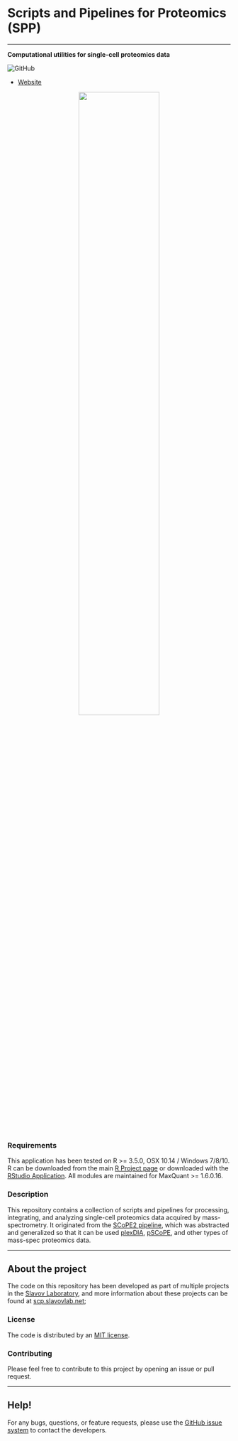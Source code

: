 # Scripts and Pipelines for Proteomics (SPP)
-----

**Computational utilities for single-cell proteomics data**


<!--![GitHub release](https://img.shields.io/github/release/SlavovLab/DO-MS.svg)-->
![GitHub](https://img.shields.io/github/license/SlavovLab/DO-MS.svg)

* [Website](https://scp.slavovlab.net/computational-analysis)



<center><img src="https://scp.slavovlab.net/assets/images/Single-cell-biology.png" width="60%"></center>





### Requirements

This application has been tested on R >= 3.5.0, OSX 10.14 / Windows 7/8/10. R can be downloaded from the main [R Project page](https://www.r-project.org/) or downloaded with the [RStudio Application](https://www.rstudio.com/products/rstudio/download/). All modules are maintained for MaxQuant >= 1.6.0.16.



### Description

This repository contains a collection of scripts and pipelines for processing, integrating, and analyzing single-cell proteomics data acquired by mass-spectrometry. It originated from the [SCoPE2 pipeline](https://doi.org/10.5281/zenodo.4339954), which was abstracted and generalized so that it can be used [plexDIA](https://scp.slavovlab.net/plexDIA), [pSCoPE](https://scp.slavovlab.net/pSCoPE), and other types of mass-spec proteomics data.


------------

## About the project
The code on this repository has been developed as part of multiple projects in the [Slavov Laboratory](https://slavovlab.net), and more information about these projects can be found at [scp.slavovlab.net](https://scp.slavovlab.net/);


### License

The code is distributed by an [MIT license](https://github.com/SlavovLab/DO-MS/blob/master/LICENSE).

### Contributing

Please feel free to contribute to this project by opening an issue or pull request.

<!--
### Data
All data used for the manuscript is available on [UCSD's MassIVE Repository](https://massive.ucsd.edu/ProteoSAFe/dataset.jsp?task=ed5a1ab37dc34985bbedbf3d9a945535)
-->

<!--
### Figures/Analysis
Scripts for the figures in the DART-ID manuscript are available in a separate GitHub repository, [https://github.com/SlavovLab/DART-ID_2018](https://github.com/SlavovLab/DART-ID_2018)
-->

-------------

## Help!

For any bugs, questions, or feature requests,
please use the [GitHub issue system](https://github.com/SlavovLab/SPP/issues) to contact the developers.
